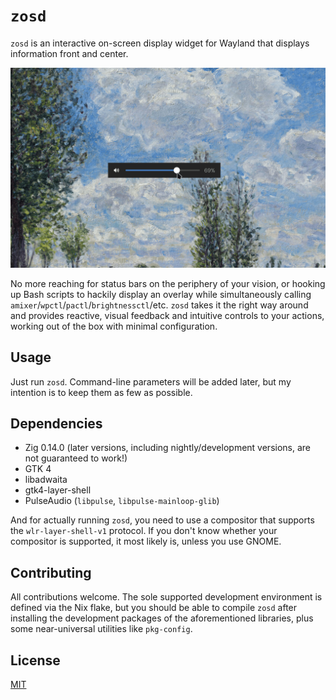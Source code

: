 # `zosd`

`zosd` is an interactive on-screen display widget for Wayland that displays information front and center.

![zosd in action](./assets/screenshot.png)

No more reaching for status bars on the periphery of your vision, or hooking up Bash scripts to hackily display an overlay while simultaneously calling `amixer`/`wpctl`/`pactl`/`brightnessctl`/etc. `zosd` takes it the right way around and provides reactive, visual feedback and intuitive controls to your actions, working out of the box with minimal configuration.

## Usage

Just run `zosd`. Command-line parameters will be added later, but my intention is to keep them as few as possible.

## Dependencies

- Zig 0.14.0 (later versions, including nightly/development versions, are not guaranteed to work!)
- GTK 4
- libadwaita
- gtk4-layer-shell
- PulseAudio (`libpulse`, `libpulse-mainloop-glib`)

And for actually running `zosd`, you need to use a compositor that supports the `wlr-layer-shell-v1` protocol. If you don't know whether your compositor is supported, it most likely is, unless you use GNOME.

## Contributing

All contributions welcome. The sole supported development environment is defined via the Nix flake, but you should be able to compile `zosd` after installing the development packages of the aforementioned libraries, plus some near-universal utilities like `pkg-config`.

## License

[MIT](https://mit-license.org/)
